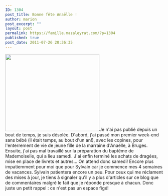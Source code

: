 ```yaml
---
ID: 1304
post_title: Bonne fête Anaëlle !
author: marion
post_excerpt: ""
layout: post
permalink: https://famille.mazaleyrat.com/?p=1304
published: true
post_date: 2011-07-26 20:36:35
---
```

<a href="http://famille.mazaleyrat.com/wp-content/uploads/2011/07/DSC_0034-1.jpg"><img src="http://famille.mazaleyrat.com/wp-content/uploads/2011/07/DSC_0034-1-300x246.jpg" alt="" title="en l&#039;air" width="300" height="246" class="alignleft size-medium wp-image-1305" /></a>Je n'ai pas publié depuis un bout de temps, je suis désolée. 
D'abord, j'ai passé mon premier week-end sans bébé (il était temps, au bout d'un an!), avec les copines, pour l'enterrement de vie de jeune fille de la marraine d'Anaëlle, à Bruges. 
Ensuite, j'ai pas mal travaillé sur la préparation du baptême de Mademoiselle, qui a lieu samedi. J'ai enfin terminé les achats de dragées, mise en place de livrets et autres... On attend donc samedi! Encore plus impatiemment pour moi que pour Sylvain car je commence mes 4 semaines de vacances. Sylvain patientera encore un peu.
Pour ceux qui me réclament des mises à jour, je tiens à signaler qu'il y a plus d'articles sur ce blog que de commentaires malgré le fait que je réponde presque à chacun. Donc juste un petit rappel : ce n'est pas un espace figé!